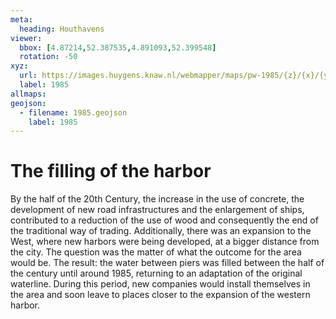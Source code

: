 ```yaml
---
meta:
  heading: Houthavens
viewer:
  bbox: [4.87214,52.387535,4.891093,52.399548]
  rotation: -50
xyz:
  url: https://images.huygens.knaw.nl/webmapper/maps/pw-1985/{z}/{x}/{y}.png
  label: 1985
allmaps:
geojson:
  - filename: 1985.geojson
    label: 1985
---
```

# The filling of the harbor
By the half of the 20th Century, the increase in the use of concrete, the development of new road infrastructures and the enlargement of ships, contributed to a reduction of the use of wood and consequently the end of the traditional way of trading. Additionally, there was an expansion to the West, where new harbors were being developed, at a bigger distance from the city. The question was the matter of what the outcome for the area would be. The result:  the water between piers was filled between the half of the century until around 1985, returning to an adaptation of the original waterline. During this period, new companies would install themselves in the area and soon leave to places closer to the expansion of the western harbor.
